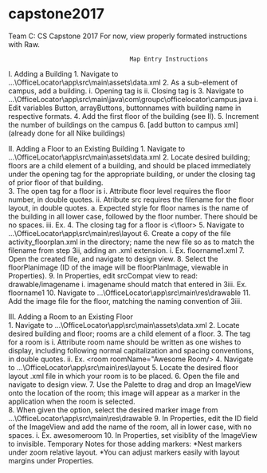 # capstone2017
Team C: CS Capstone 2017
For now, view properly formated instructions with Raw. 

                                      Map Entry Instructions
I. Adding a Building 
	1. Navigate to ...\OfficeLocator\app\src\main\assets\data.xml
	2. As a sub-element of campus, add a building. 
		i. Opening tag is <building buildingName="Building Name" numberOfFloors="x">
		ii. Closing tag is </building>
	3. Navigate to ...\OfficeLocator\app\src\main\java\com\groupc\officelocator\campus.java
		i. Edit variables Button, arrayButtons, buttonnames with building name in respective formats. 
	4. Add the first floor of the building (see II). 
	5. Increment the number of buildings on the campus 
	6. [add button to campus xml] (already done for all Nike buildings)

II. Adding a Floor to an Existing Building
	1. Navigate to ...\OfficeLocator\app\src\main\assets\data.xml
	2. Locate desired building; floors are a child element of a building, and should be placed 
	   immediately under the opening tag for the appropriate building, or under the closing 
	   tag of prior floor of that building.  
	3. The open tag for a floor is <floor level = "#" src="filename">
		i. Attribute floor level requires the floor number, in double quotes.
		ii. Atribute src requires the filename for the floor layout, in double quotes.
			a. Expected style for floor names is the name of the building in all lower case, 
			   followed by the floor number. There should be no spaces. 
		iii. Ex. <floor level = "1" src = "floorname1">
	4. The closing tag for a floor is <\floor>
	5. Navigate to ...\OfficeLocator\app\src\main\res\layout
	6. Create a copy of the file activity_floorplan.xml in the directory; name
           the new file so as to match the filename from step 3ii, adding an .xml extension. 
		i. Ex. floorname1.xml 
	7. Open the created file, and navigate to design view. 
	8. Select the floorPlanimage (ID of the image will be floorPlanImage, viewable in Properties). 
	9. In Properties, edit srcCompat view to read: drawable/imagename
		i. imagename should match that entered in 3iii. Ex. floorname1
	10. Navigate to ...\OfficeLocator\app\src\main\res\drawable
	11. Add the image file for the floor, matching the naming convention of 3iii. 
	 
III. Adding a Room to an Existing Floor  
	1. Navigate to ...\OfficeLocator\app\src\main\assets\data.xml
	2. Locate desired building and floor; rooms are a child element of a floor. 
	3. The tag for a room is <room roomName="Room Name"/>
		i. Attribute room name should be written as one wishes to display, including 
		   following normal capitalization and spacing conventions, in double quotes. 
		ii. Ex. <room roomName="Awesome Room/>
	4. Navigate to ...\OfficeLocator\app\src\main\res\layout
	5. Locate the desired floor layout .xml file in which your room is to be placed. 
	6. Open the file and navigate to design view. 
	7. Use the Palette to drag and drop an ImageView onto the location of the room; this 
	   image will appear as a marker in the application when the room is selected.  
	8. When given the option, select the desired marker image from 
           ...\OfficeLocator\app\src\main\res\drawable
        9. In Properties, edit the ID field of the ImageView and add the name of the room, 
           all in lower case, with no spaces. 
        	i. Ex. awesomeroom
	10. In Properties, set visiblity of the ImageView to invisible. 
	Temporary Notes for those adding markers: 
	*Nest markers under zoom relative layout. 
	*You can adjust markers easily with layout margins under Properties. 
